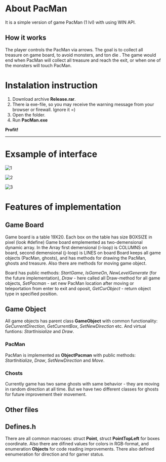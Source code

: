 # About PacMan
It is a simple version of game PacMan (1 lvl) with using WIN API. 

## How it works

The player controls the PacMan via arrows. The goal is to collect all treasure on game board, to avoid monsters, and ton die .
The game would end when PacMan will collect all treasure and reach the exit, or when one of the monsters will touch PacMan.

# Instalation instruction

1. Download archive **Release.rar**.
2. There ia exe-file, so you may receive the warning message from your browser or firewall. Ignore it =) 
3. Open the folder.
4. Run **PacMan.exe**

**Profit!**
<hr>

# Exsample of interface
![1](https://user-images.githubusercontent.com/38506033/61370073-363e6700-a89a-11e9-9e39-cd62d8d861fb.JPG)

![2](https://user-images.githubusercontent.com/38506033/61370135-5c640700-a89a-11e9-89e1-6fc9dce78d4c.JPG)

![3](https://user-images.githubusercontent.com/38506033/61370149-6980f600-a89a-11e9-86fc-8aa03ab91de2.JPG)

# Features of implementation

## Game Board
Game board is a table 19X20. Each box on the table has size BOXSIZE in pixel (look #define) 
Game board emplemented as two-demensional dynamic array. In the Array first demensional (i-loop) is COLUMNS on board, second demensional (j-loop) is LINES on board
Board keeps all game objects (PacMan, ghosts), and has methods for drawing the PacMan, ghosts and treasure.
Also there are methods for moving game object.

Board has public methods: *StartGame*, *IsGameOn*, *NewLevelGenerate* (for the future implementation), *Draw* - here called all Draw-method for all game objects, *SetPacman* - set new PacMan location after moving or teleportation from enter to exit and oposit, *GetCurObject* - return object type in specified position.

## Game Object
All game objects has parent class **GameObject** with common functionality: *GeCurrentDirection*, *GetCurrentBox*, *SetNewDirection* etc. 
And virtual funtions: *StartInisialize* and *Draw*.

### PacMan
PacMan is implemented as **ObjectPacman** with public methods: *StartInitialize*, *Draw*, *SetNewDirection* and *Move*.

### Chosts
Currently game has two same ghosts with same behavior - they are moving in random direction at all time. But we have two different classes for ghosts for future improvement their movement.

## Other files

## Defines.h
There are all common macroses: struct **Point**, struct **PointTopLeft** for boxes coordinate. Also there are difined values for colors in RGB-format, and enumeration **Objects** for code reading improvements.
There also defined eenumeration for direction and for gamer status.




